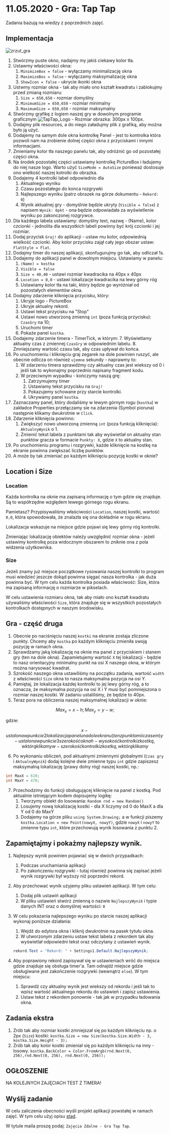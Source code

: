 # 11.05.2020 - Gra: Tap Tap

Zadania bazują na wiedzy z poprzednich zajęć.

## Implementacja

![zrzut_gra](Grafiki/T20_screen01.png)

1. Stwórzmy puste okno, nadajmy my jakiś ciekawy kolor tła.
2. Ustawmy właściwości okna:
   1. `MinimizeBox = false` - wyłączamy minimalizację okna
   2. `MaximizeBox = false` - wyłączamy maksymalizację okna
   3. `ShowIcon = false` - ukrycie ikonki okna
3. Ustwmy rozmiar okna - tak aby miało ono kształt kwadratu i zablokujmy przed zmianą rozmiaru:
   1. `Size = 650,650` - rozmiar domyślny
   2. `MinimumSize = 650,650` - rozmiar minimalny
   3. `MaximumSize = 650,650` - rozmiar maksymalny
4. Stwórzmy grafikę z logiem naszej gry w dowolnym programie graficznym
   ![TapTap_Logo](Grafiki/T20_taptap.png) - Rozmiar obrazka: 300px x 100px.
5. Dodajmy plik resources, a do niego załadujmy plik z grafiką, aby można było ją użyć.
6. Dodajemy na samym dole okna kontrolkę Panel - jest to kontrolka która pozwoli nam na zrobienie dolnej części okna z przyciskami i innymi informacjami.
7. Zmieniamy kolor tła naszego panelu tak, aby odróżnić go od pozostałej części okna.
8. Na środek pozostałej części ustawiamy kontrolkę PictureBox i ładujemy do niej nasze logo. Warto użyć `SizeMode = AutoSize` ponieważ dostosuje ono wielkość naszej kotrolki do obrazka.
9. Dodajemy 4 kontrolki label odpowiednio dla
   1. Aktualnego wyniku
   2. Czasu pozostałego do konca rozgrywki
   3. Najlepszego wyniku (patrz obrazek na górze dokumentu - `Rekord: 0`)
   4. Wynik aktualnej gry - domyślnie będzie ukryty (`Visible = false`) z napisem `Wynik: 0pkt` - ona będzie odpowiadała za wyświetlenie wyniku po zakonczonej rozgrywce.
10. Dla każdego labela ustawiamy: domyślny text, nazwę - (Name), kolor czcionki - jednolita dla wszystkich labeli powinny być krój czcionki i jej rozmiar.
11. Dodaj przycisk `Graj!` do aplikacji - ustaw mu kolor, odpowiednią wielkość czcionki. Aby kolor przycisku zajął cały jego obszar ustaw: `FlatStyle = Flat`.
12. Dodajmy timer do naszej aplikacji, skonfugurujmy go tak, aby odliczał 1s.
13. Dodajemy do aplikacji panel w dowolnym miejscu. Ustawiamy w panelu:
    1. `(Name) = kostka`
    2. `Visible = false`
    3. `Size = 40,40` - ustawi rozmiar kwadracika na 40px x 40px
    4. `Location = 0,0` - ustawi lokalizacje kwadracika na lewy górny róg
    5. Ustawiamy kolor tła na taki, który będzie go wyróżniał od pozostałych elementów okna.
14. Dodajmy zdarzenie kliknięcia przycisku, który:
    1. Ukryje logo - PictureBox
    2. Ukryje aktualny rekord.
    3. Ustawi tekst przycisku na "Stop"
    4. Ustawi nowo utworzoną zmienną `int` (poza funkcją przycisku): `CzasGry` na 10;
    5. Uruchomi timer
    6. Pokaże panel `kostka`.
15. Dodajemy zdarzenie timera - TimerTick, w którym:
    7. Wyświetlamy aktualny czas z zmiennej `CzasGry` w odpowiednim labelu.
    8. Zmniejszamy wartość czasu tak, aby czas upływał do końca.
16. Po uruchomieniu i kliknięciu graj zegarek na dole powinien ruszyć, ale obecnie odlicza on również `ujemne` sekundy - naprawmy to:
    1. W zdarzeniu timera sprawdźmy czy aktualny czas jest wiekszy od 0 i jeśli tak to wykonajmy poprzednio napisany fragment kodu.
    2. W przeciwnym wypadku - kończymy naszą grę:
       1. Zatrzymujemy timer
       2. Ustawiamy tekst przycisku na `Graj!`
       3. Pokazujemy schowane przy starcie kontrolki.
       4. Ukrywamy panel `kostka`.
17. Zaznaczamy panel, który dodaliśmy w lewym górnym rogu (`kostka`) w zakładce Properties przełączamy sie na zdarzenia (Symbol pioruna) następnie klikamy dwukrotnie w `Click`.
18. Zdarzenie kliknięcia powinno:
    1. Zwiększyć nowo utworzoną zmienną `int` (poza funkcją kliknięcia): `AktualnyWynik` o 1.
    2. Zmienić tekst labela z punktami tak aby wyświetlał on aktualny stan punktów gracza w formacie `Punkty: X`, gdzie `X` to aktualny stan.
19. Po uruchomieniu programu i rozgrywki, każde kliknięcie na kostkę na ekranie powinna zwiększać liczbę punktów.
20. A może by tak zmieniać po każdym kliknięciu pozycję kostki w oknie?

## Location i Size

### Location

Każda kontrolka na oknie ma zapisaną informację o tym gdzie się znajduje. Są to współrzędne względem lewego górnego rogu ekranu.

Pamietasz? Przypisywaliśmy właściwości `Location`, naszej kostki, wartość `0,0`, która spowodowała, że znalazła się ona dokładnie w rogu ekranu.

Lokalizacja wskazuje na miejsce gdzie pojawi się lewy górny róg kontrolki.

Zmieniając lokalizację obiektów należy uwzględnić rozmiar okna - jeżeli ustawimy kontrolkę poza widocznym obszarem to zniknie ona z pola widzenia użytkownika.

### Size

Jeżeli znamy już miejsce początkowe rysowania naszej kontrolki to program musi wiedzieć jeszcze dokąd powinna sięgać nasza kontrolka - jak duża powinna być. W tym celu każda kontrolka posiada właściwość: Size, która ma zapisaną informację o rozmiarze w pikselach.

W celu ustawienia rozmiaru okna, tak aby miało ono kształt kwadratu używaliśmy właściwości `Size`, która znajduje się w wszystkich pozostałych kontrolkach dostępnych w naszym środowisku.

## Gra - część druga

1. Obecnie po naciśnięciu naszej `kostki` na ekranie zostaja zliczone punkty. Chcemy aby `kostka` po każdym kliknięciu zmieniła swoją pozycję w ramach okna.
2. Sprawdzamy jaką lokalizację na oknie ma panel z przyciskiem i stanem gry (ten na dole okna). Zapamietujemy wartość `X` tej lokalizacji - będzie to nasz orientacyjny minimalny punkt na osi X naszego okna, w którym można narysować kwadrat.
3. Szrokość naszego okna ustawiliśmy na początku zadania, wartość `width` z właściwości `Size` okna to nasza maksymalna pozycja na osi Y.
4. Pamiętaj, że lokalizacja każdej kontrolki to jej lewy górny róg, a to oznacza, że maksymalna pozycja na osi X i Y musi być pomniejszona o rozmiar naszej kostki. W zadaniu ustaliliśmy, że będzie to 40px.
5. Teraz pora na obliczenia naszej maksymalnej lokalizacji w oknie:

```math
Max_x=x-h;
Max_y=y-w;
```

gdzie:

```math
x - ustalona w punkcie 2 lokalizacja panelu na dole ekranu (ten z punktami i czasem)
y - ustalona w punkcie 3 szerokość okna
h - wysokość kontrolki z kostką, w którą klikamy
w - szerokość kontrolki z kostką, w którą klikamy
```

6. Po wykonaniu obliczeń, pod aktualnymi zmiennymi globalnymi (`Czas gry` i `AktualnyWynik`) dodaj kolejne dwie zmienne typu `int` gdzie zapiszesz maksymalną lokalizację (prawy dolny róg) naszej kostki, np.:

```csharp
int MaxX = 610;
int MaxY = 470;
```

7. Przechodzimy do funkcji obsługującej kliknięcie na panel z kostką. Pod aktualnie istniejącym kodem dopisujemy logikę:
   1. Tworzymy obiekt do losowania: `Random rnd = new Random()`
   2. Losujemy nową lokalizację kostki - dla X liczymy od 0 do MaxX a dla Y od 0 do MaxY
   3. Dodajemy na górze pliku `using System.Drawing;` a w funkcji piszemy `kostka.Location = new Point(nowyX, nowyY)`, gdzie `nowyX` i `nowyY` to zmienne typu `int`, które przechowują wynik losowania z punktu 2.

## Zapamiętajmy i pokażmy najlepszy wynik.

1. Najlepszy wynik powinien pojawiać się w dwóch przypadkach:
   1. Podczas uruchamiania aplikacji
   2. Po zakończeniu rozgrywki - tutaj również powinna się zapisać jeżeli wynik rozgrywki był wyższy niż poprzedni rekord.
2. Aby przechować wynik użyjemy pliku ustawień aplikacji. W tym celu:
   1. Dodaj plik ustawiń aplikacji
   2. W pliku ustawień stwórz zmienną o nazwie `NajlepszyWynik` i typie danych INT oraz o domyślnej wartości: `0`
3. W celu pokazania najlepszego wyniku po starcie naszej aplikacji wykonaj poniższe działania:

   1. Wejdź do edytora okna i kliknij dwukrotnie na pasek tytułu okna.
   2. W utworzonym zdarzeniu ustaw tekst labela z rekordem tak aby wyświetlał odpowiedni tekst oraz odczytany z ustawień wynik.

   ```csharp
   rekord.Text = "Rekord: " + Settings1.Default.NajlepszyWynik;
   ```

4. Aby poprawiony rekord zapisywał się w ustawieniach wróć do miejsca gdzie znajduje się obsługa timer'a. Tam odnajdź miejsce gdzie obsługiwane jest zakończenie rozgrywki (wewnątrz `else`). W tym miejscu:
   1. Sprawdź czy aktualny wynik jest wiekszy od rekordu i jeśli tak to wpisz wartość aktualnego rekordu do ustawień i zapisz ustawienia.
   2. Ustaw tekst z rekordem ponownie - tak jak w przypadku ładowania okna.

## Zadania ekstra

1. Zrób tak aby rozmiar kostki zmniejszał się po każdym kliknięciu np. o 2px (`Size`) kostki: `kostka.Size = new Size(kostka.Size.Width - 3, kostka.Size.Height - 3);`
2. Zrób tak aby kolor kostki zmieniał się po każdym kliknięciu na inny - losowy. `kostka.BackColor = Color.FromArgb(rnd.Next(0, 256),rnd.Next(0, 256), rnd.Next(0, 256));`

## OGŁOSZENIE

NA KOLEJNYCH ZAJĘCIACH TEST Z TIMERA!

## Wyślij zadanie

W celu zaliczenia obecności wyśli projekt aplikacji powstałej w ramach zajęć. W tym celu użyj opisu [stąd](../ZdalneInstrukcja#wysyłanie-projektu-aplikacji-okienkowej).

W tytule maila proszę podaj: `Zajęcia Zdalne - Gra Tap Tap`.
